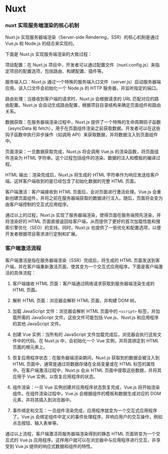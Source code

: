 # Nuxt
### nuxt 实现服务端渲染的核心机制
  Nuxt.js 实现服务器端渲染（Server-side Rendering，SSR）的核心机制是通过 Vue.js 和 Node.js 的结合来实现的。

  下面是 Nuxt.js 实现服务端渲染的大致过程：

  项目配置：在 Nuxt.js 项目中，开发者可以通过配置文件（nuxt.config.js）来指定项目的配置选项，包括路由、构建配置、插件等。

  服务端入口：Nuxt.js 通过一个特殊的服务端入口文件（server.js）启动服务器端应用。该入口文件会初始化一个 Node.js 的 HTTP 服务器，并监听指定的端口。

  路由处理：当接收到客户端的请求时，Nuxt.js 会根据请求的 URL 匹配对应的路由配置。Nuxt.js 会自动生成路由配置，根据项目目录结构来确定页面组件和路由关系。

  数据获取：在服务器端渲染过程中，Nuxt.js 提供了一个特殊的生命周期钩子函数（asyncData 和 fetch），用于在页面组件渲染之前获取数据。开发者可以在这些钩子函数中执行异步操作（如调用 API）来获取数据，并将数据注入到页面组件中。

  页面渲染：一旦数据获取完成，Nuxt.js 将会调用 Vue.js 的渲染函数，将页面组件渲染为 HTML 字符串。这个过程包括组件的渲染、数据的注入和模板的编译过程。

  HTML 输出：渲染完成后，Nuxt.js 将生成的 HTML 字符串作为响应发送给客户端。这样客户端收到的是已经包含了初始化数据的完整 HTML 页面。

  客户端激活：客户端接收到 HTML 页面后，会对页面进行激活处理。Vue.js 会重新创建页面组件，并将之前在服务器端获取的数据进行注入。随后，页面将会变为由客户端控制的交互式应用程序。

  通过以上的过程，Nuxt.js 实现了服务器端渲染，使得页面在服务端预先渲染，并将渲染好的 HTML 页面直接返回给客户端，从而提供了更好的首次加载性能和搜索引擎优化（SEO）的支持。同时，Nuxt.js 也提供了一些优化和配置选项，以便开发者根据项目需求进行定制和扩展。

### 客户端激活流程
  客户端激活是指在服务器端渲染（SSR）完成后，将生成的 HTML 页面发送到客户端，并在客户端重新激活页面，使其变为一个交互式应用程序。下面是客户端激活的具体流程：

  1. 客户端接收 HTML 页面：客户端通过网络请求获取到服务器端渲染生成的 HTML 页面。

  2. 解析 HTML 页面：浏览器会解析 HTML 页面，并构建 DOM 树。

  3. 加载 JavaScript 文件：浏览器会解析 HTML 页面中的 ```<script>``` 标签，并加载所需的 JavaScript 文件。这些文件可能包括 Vue.js、Nuxt.js 和应用程序的其他 JavaScript 文件。

  4. 创建 Vue 实例：当所有的 JavaScript 文件加载完成后，浏览器会执行这些文件中的代码。在 Nuxt.js 中，会初始化一个 Vue 实例，并将其绑定到 HTML 页面的根元素上。

  5. 恢复应用程序状态：在服务器端渲染期间，Nuxt.js 获取到的数据会被注入到 HTML 页面中，通常是通过将数据存储在全局变量或在 HTML 标签的属性中。在客户端激活过程中，Nuxt.js 会从 HTML 页面中提取这些数据，并将其应用于 Vue 实例，以恢复应用程序的状态。

  6. 组件渲染：一旦 Vue 实例创建并应用程序状态恢复完成，Vue.js 将开始渲染组件。在组件渲染过程中，Vue.js 会根据组件的模板和数据生成对应的 DOM 元素，并将其插入到浏览器中。

  7. 事件绑定和交互：一旦组件渲染完成，应用程序就变为一个交互式应用程序了。Vue.js 会绑定组件中定义的事件处理程序，并响应用户的交互操作，例如点击按钮、输入表单等。

  通过以上流程，客户端激活将服务器端渲染得到的静态 HTML 页面转变为一个交互式的 Vue.js 应用程序。这样用户就可以在浏览器中与应用程序进行交互，并享受到 Vue.js 提供的响应式数据和组件的特性。  
  